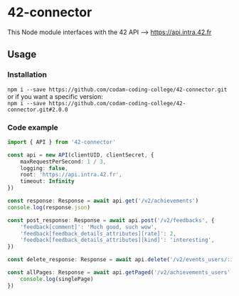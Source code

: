 # 42-connector
This Node module interfaces with the 42 API --> https://api.intra.42.fr

## Usage
### Installation
`npm i --save https://github.com/codam-coding-college/42-connector.git`
<br>
or if you want a specific version:
<br>
`npm i --save https://github.com/codam-coding-college/42-connector.git#2.0.0`

### Code example
```typescript
import { API } from '42-connector'

const api = new API(clientUID, clientSecret, {
	maxRequestPerSecond: 1 / 3,
	logging: false,
	root: 'https://api.intra.42.fr',
	timeout: Infinity
})

const response: Response = await api.get('/v2/achievements')
console.log(response.json)

const post_response: Response = await api.post('/v2/feedbacks', {
	'feedback[comment]': 'Much good, such wow',
	'feedback[feedback_details_attributes][rate]': 2,
	'feedback[feedback_details_attributes][kind]': 'interesting',
})

const delete_response: Response = await api.delete('/v2/events_users/:id')

const allPages: Response = await api.getPaged('/v2/achievements_users', (singlePage) => {
	console.log(singlePage)
})
```